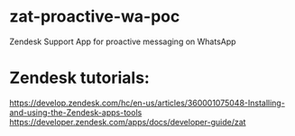 # zat-proactive-wa-poc
Zendesk Support App for proactive messaging on WhatsApp

# Zendesk tutorials:
https://develop.zendesk.com/hc/en-us/articles/360001075048-Installing-and-using-the-Zendesk-apps-tools
https://developer.zendesk.com/apps/docs/developer-guide/zat
